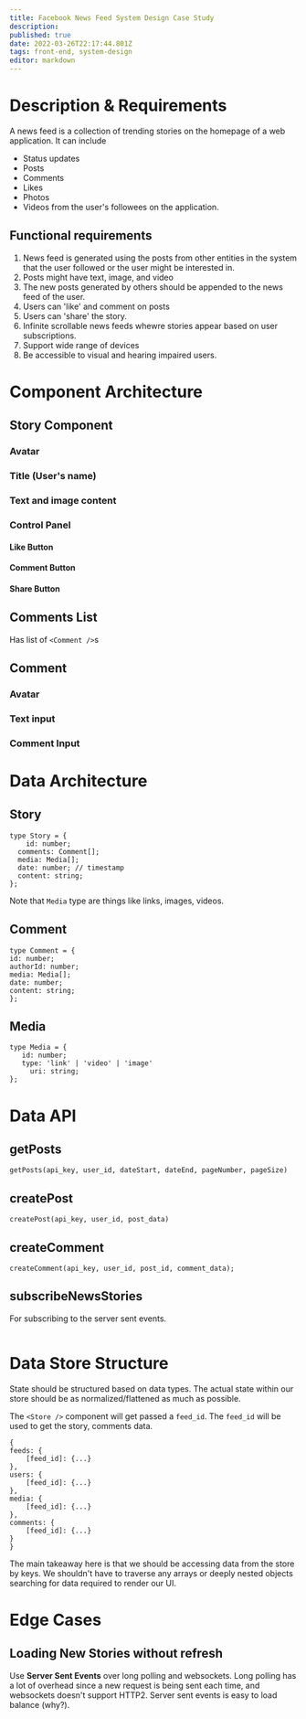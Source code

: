 ```yaml
---
title: Facebook News Feed System Design Case Study
description: 
published: true
date: 2022-03-26T22:17:44.801Z
tags: front-end, system-design
editor: markdown
---
```


# Description & Requirements
A news feed is a collection of trending stories on the homepage of a web application. It can include 
- Status updates
- Posts
- Comments
- Likes
- Photos
- Videos
from the user's followees on the application.
## Functional requirements
1. News feed is generated using the posts from other entities in the system that the user followed or the user might be interested in.
2. Posts might have text, image, and video
3. The new posts generated by others should be appended to the news feed of the user.
4. Users can 'like' and comment on posts
5. Users can 'share' the story.
6. Infinite scrollable news feeds whewre stories appear based on user subscriptions. 
7. Support wide range of devices
8. Be accessible to visual and hearing impaired users.

# Component Architecture
## Story Component
### Avatar
### Title (User's name)
### Text and image content
### Control Panel
#### Like Button
#### Comment Button
#### Share Button

## Comments List
Has list of `<Comment />`s 
## Comment
### Avatar
### Text input
### Comment Input

# Data Architecture
## Story
```
type Story = {
	id: number;
  comments: Comment[];
  media: Media[];
  date: number; // timestamp
  content: string;
};
```
Note that `Media` type are things like links, images, videos.
## Comment
```
type Comment = {
id: number;
authorId: number;
media: Media[];
date: number;
content: string;
};
```
## Media 
```
type Media = {
   id: number;
   type: 'link' | 'video' | 'image'
	 uri: string;
};
```

# Data API
## getPosts
```
getPosts(api_key, user_id, dateStart, dateEnd, pageNumber, pageSize)
```
## createPost
```
createPost(api_key, user_id, post_data)
```
## createComment
```
createComment(api_key, user_id, post_id, comment_data);
```
## subscribeNewsStories
For subscribing to the server sent events.
```
```

# Data Store Structure
State should be structured based on data types. The actual state within our store should be as normalized/flattened as much as possible. 

The `<Store />` component will get passed a `feed_id`. The `feed_id` will be used to get the story, comments data. 
```
{
feeds: {
	[feed_id]: {...}
},
users: {
	[feed_id]: {...}
},
media: {
	[feed_id]: {...}
},
comments: {
	[feed_id]: {...}
}
}
```

The main takeaway here is that we should be accessing data from the store by keys. We shouldn't have to traverse any arrays or deeply nested objects searching for data required to render our UI.

# Edge Cases
## Loading New Stories without refresh
Use **Server Sent Events** over long polling and websockets. Long polling has a lot of overhead since a new request is being sent each time, and websockets doesn't support HTTP2. Server sent events is easy to load balance (why?).

